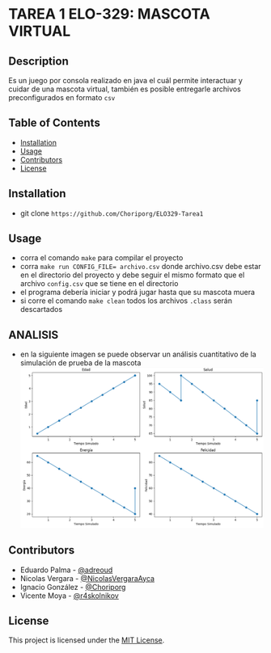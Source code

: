 # TAREA 1 ELO-329: MASCOTA VIRTUAL

## Description
Es un juego por consola realizado en java el cuál permite interactuar y cuidar de una mascota virtual, también es posible entregarle archivos preconfigurados en formato `csv` 

## Table of Contents
- [Installation](#installation)
- [Usage](#usage)
- [Contributors](#contributors)
- [License](#license)

## Installation
- git clone `https://github.com/Choriporg/ELO329-Tarea1`

## Usage
- corra el comando `make` para compilar el proyecto
- corra `make run CONFIG_FILE= archivo.csv` donde archivo.csv debe estar en el directorio del proyecto y debe seguir el mismo formato que el archivo `config.csv` que se tiene en el directorio
- el programa debería iniciar y podrá jugar hasta que su mascota muera
- si corre el comando `make clean` todos los archivos `.class` serán descartados

## ANALISIS
- en la  siguiente imagen se puede observar un análisis cuantitativo de la simulación de prueba de la mascota ![imagen](https://github.com/Choriporg/ELO329-Tarea1/blob/main/graficas.png)


## Contributors
- Eduardo Palma - [@adreoud](https://github.com/c)
- Nicolas Vergara - [@NicolasVergaraAyca](https://github.com/NicolasVergaraAyca)
- Ignacio González - [@Choriporg](https://github.com/Choriporg)
- Vicente Moya - [@r4skolnikov](https://github.com/r4skolnikov)

## License
This project is licensed under the [MIT License](LICENSE).

